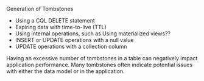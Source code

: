 Generation of Tombstones
* Using a CQL DELETE statement
* Expiring data with time-to-live (TTL)
* Using internal operations, such as Using materialized views??
* INSERT or UPDATE operations with a null value
* UPDATE operations with a collection column

Having an excessive number of tombstones in a table can negatively impact application performance. Many tombstones often indicate potential issues with either the data model or in the application.
